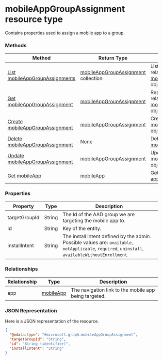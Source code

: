 ﻿# mobileAppGroupAssignment resource type

Contains properties used to assign a mobile app to a group.
### Methods
|Method|Return Type|Description|
|---|---|---|
|[List mobileAppGroupAssignments](../api/intune_apps_mobileAppGroupAssignment_list.md)|[mobileAppGroupAssignment](../resources/intune_apps_mobileAppGroupAssignment.md) collection|List properties and relationships of the [mobileAppGroupAssignment](../resources/intune_apps_mobileAppGroupAssignment.md) objects.|
|[Get mobileAppGroupAssignment](../api/intune_apps_mobileAppGroupAssignment_get.md)|[mobileAppGroupAssignment](../resources/intune_apps_mobileAppGroupAssignment.md)|Read properties and relationships of the [mobileAppGroupAssignment](../resources/intune_apps_mobileAppGroupAssignment.md) object.|
|[Create mobileAppGroupAssignment](../api/intune_apps_mobileAppGroupAssignment_create.md)|[mobileAppGroupAssignment](../resources/intune_apps_mobileAppGroupAssignment.md)|Create a new [mobileAppGroupAssignment](../resources/intune_apps_mobileAppGroupAssignment.md) object.|
|[Delete mobileAppGroupAssignment](../api/intune_apps_mobileAppGroupAssignment_delete.md)|None|Deletes a [mobileAppGroupAssignment](../resources/intune_apps_mobileAppGroupAssignment.md).|
|[Update mobileAppGroupAssignment](../api/intune_apps_mobileAppGroupAssignment_update.md)|[mobileAppGroupAssignment](../resources/intune_apps_mobileAppGroupAssignment.md)|Update the properties of a [mobileAppGroupAssignment](../resources/intune_apps_mobileAppGroupAssignment.md) object.|
|[Get mobileApp](../api/intune_apps_mobileAppGroupAssignment_get_mobileApp.md)|[mobileApp](../resources/intune_apps_mobileApp.md)|Get the [mobileApp](../resources/intune_apps_mobileApp.md) from the app navigation property.|

### Properties
|Property|Type|Description|
|---|---|---|
|targetGroupId|String|The Id of the AAD group we are targeting the mobile app to.|
|id|String|Key of the entity.|
|installIntent|String|The install intent defined by the admin. Possible values are: `available`, `notApplicable`, `required`, `uninstall`, `availableWithoutEnrollment`.|

### Relationships
|Relationship|Type|Description|
|---|---|---|
|app|[mobileApp](../resources/intune_apps_mobileApp.md)|The navigation link to the mobile app being targeted.|

### JSON Representation
Here is a JSON representation of the resource.
<!-- {
  "blockType": "resource",
  "keyProperty": "id",
  "@odata.type": "microsoft.graph.mobileAppGroupAssignment"
}
-->
```json
{
  "@odata.type": "#microsoft.graph.mobileAppGroupAssignment",
  "targetGroupId": "String",
  "id": "String (identifier)",
  "installIntent": "String"
}
```


